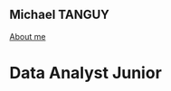 ## Michael TANGUY
[About me](https://mikhai37.github.io/michael-tanguy-portfolio/about-me)
# Data Analyst Junior
